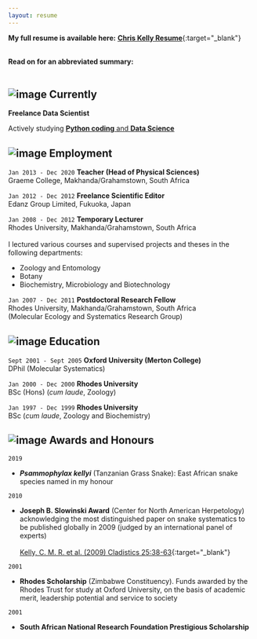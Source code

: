 ```yaml
---
layout: resume
---
```


**My full resume is available here:** [**<ins>Chris Kelly Resume</ins>**](https://github.com/Afrisnake/AFRISNAKE.github.io/blob/master/Kelly_CMR_Resume_General.pdf){:target="_blank"}<br/><br/>

**Read on for an abbreviated summary:**<br/><br/>


## ![image](https://user-images.githubusercontent.com/84908213/131848666-4ae63020-dc5b-41b0-951e-e772797f17a7.png)  Currently 

**Freelance Data Scientist**

Actively studying [**<ins>Python coding</ins>** and **<ins>Data Science</ins>**](https://afrisnake.github.io/courses/)


## ![image](https://user-images.githubusercontent.com/84908213/131842805-85951cdd-b01d-4e44-b27b-c98bccdd6754.png)  Employment

`Jan 2013 - Dec 2020`
__Teacher (Head of Physical Sciences)__<br/>
Graeme College, Makhanda/Grahamstown, South Africa

`Jan 2012 - Dec 2012`
__Freelance Scientific Editor__<br/>
Edanz Group Limited, Fukuoka, Japan

`Jan 2008 - Dec 2012`
__Temporary Lecturer__<br/>
Rhodes University, Makhanda/Grahamstown, South Africa<br/>
<br/>
I lectured various courses and supervised projects and theses in the following departments:
- Zoology and Entomology
- Botany
- Biochemistry, Microbiology and Biotechnology

`Jan 2007 - Dec 2011`
__Postdoctoral Research Fellow__<br/>
Rhodes University, Makhanda/Grahamstown, South Africa<br/>
(Molecular Ecology and Systematics Research Group)


## ![image](https://user-images.githubusercontent.com/84908213/131839590-21addf9d-a7a0-4d60-ad74-97f47b52089b.png)  Education 

`Sept 2001 - Sept 2005`
__Oxford University (Merton College)__<br/>
DPhil (Molecular Systematics)

`Jan 2000 - Dec 2000`
__Rhodes University__<br/>
BSc (Hons) (_cum laude_, Zoology)

`Jan 1997 - Dec 1999`
__Rhodes University__<br/>
BSc (_cum laude_, Zoology and Biochemistry)


## ![image](https://user-images.githubusercontent.com/84908213/131840409-5b02eef2-fa3b-41ea-b41d-69f52cb95872.png)  Awards and Honours

`2019`
- ***Psammophylax kellyi*** (Tanzanian Grass Snake): East African snake species named in my honour

`2010`
- **Joseph B. Slowinski Award** (Center for North American Herpetology) acknowledging the most distinguished paper on snake systematics to be published globally in 2009 (judged by an international panel of experts)<br/><br/>[<ins>Kelly, C. M. R. et al. (2009) Cladistics 25:38-63</ins>](https://onlinelibrary.wiley.com/doi/full/10.1111/j.1096-0031.2008.00237.x){:target="_blank"}

`2001`
- **Rhodes Scholarship** (Zimbabwe Constituency). Funds awarded by the Rhodes Trust for study at Oxford University, on the basis of academic merit, leadership potential and service to society<br/>

`2001`
- **South African National Research Foundation Prestigious Scholarship**


<!-- ### Footer

Last updated: August 2021 -->


